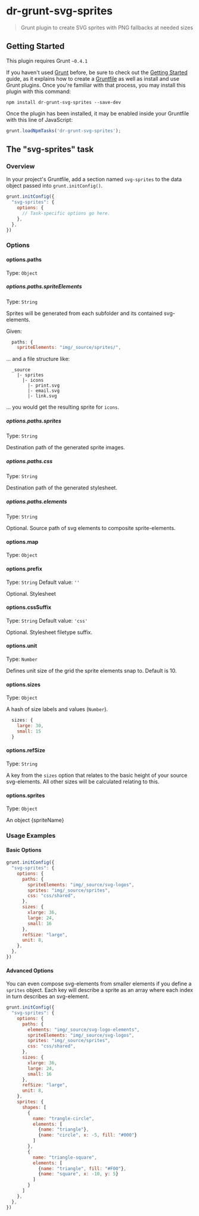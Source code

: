 # dr-grunt-svg-sprites

> Grunt plugin to create SVG sprites with PNG fallbacks at needed sizes

## Getting Started
This plugin requires Grunt `~0.4.1`

If you haven't used [Grunt](http://gruntjs.com/) before, be sure to check out the [Getting Started](http://gruntjs.com/getting-started) guide, as it explains how to create a [Gruntfile](http://gruntjs.com/sample-gruntfile) as well as install and use Grunt plugins. Once you're familiar with that process, you may install this plugin with this command:

```shell
npm install dr-grunt-svg-sprites --save-dev
```

Once the plugin has been installed, it may be enabled inside your Gruntfile with this line of JavaScript:

```js
grunt.loadNpmTasks('dr-grunt-svg-sprites');
```

## The "svg-sprites" task

### Overview
In your project's Gruntfile, add a section named `svg-sprites` to the data object passed into `grunt.initConfig()`.

```js
grunt.initConfig({
  "svg-sprites": {
    options: {
      // Task-specific options go here.
    },
  },
})
```

### Options


#### options.paths

Type: `Object`


##### options.paths.spriteElements
Type: `String`

Sprites will be generated from each subfolder and its contained svg-elements.

Given:

```javascript
  paths: {
    spriteElements: "img/_source/sprites/",
```

... and a file structure like:

```
  _source
    |- sprites
      |- icons
        |- print.svg
        |- email.svg
        |- link.svg
```

... you would get the resulting sprite for `icons`.

##### options.paths.sprites
Type: `String`

Destination path of the generated sprite images.

##### options.paths.css
Type: `String`

Destination path of the generated stylesheet.

##### options.paths.elements
Type: `String`

Optional. Source path of svg elements to composite sprite-elements.
      
#### options.map
Type: `Object`



#### options.prefix
Type: `String`
Default value: `''`

Optional. Stylesheet

#### options.cssSuffix
Type: `String`
Default value: `'css'`

Optional. Stylesheet filetype suffix. 

#### options.unit
Type: `Number`

Defines unit size of the grid the sprite elements snap to. Default is 10.

#### options.sizes
Type: `Object`

A hash of size labels and values (`Number`).

```javascript
  sizes: {
    large: 30,
    small: 15
  }
```

#### options.refSize
Type: `String`

A key from the `sizes` option that relates to the basic height of your source svg-elements. All other sizes will be calculated relating to this.

        
#### options.sprites
Type: `Object`

An object 
{spriteName}


### Usage Examples

#### Basic Options

```js
grunt.initConfig({
  "svg-sprites": {
    options: {
      paths: {
        spriteElements: "img/_source/svg-logos",
        sprites: "img/_source/sprites",
        css: "css/shared",
      },
      sizes: {
        xlarge: 36,
        large: 24,
        small: 16
      },
      refSize: "large",
      unit: 8,
    },
  },
})
```

#### Advanced Options

You can even compose svg-elements from smaller elements if you define a `sprites` object. Each key will describe a sprite as an array where each index in turn describes an svg-element.

```js
grunt.initConfig({
  "svg-sprites": {
    options: {
      paths: {
        elements: "img/_source/svg-logo-elements",
        spriteElements: "img/_source/svg-logos",
        sprites: "img/_source/sprites",
        css: "css/shared",
      },
      sizes: {
        xlarge: 36,
        large: 24,
        small: 16
      },
      refSize: "large",
      unit: 8,
    },
    sprites: {
      shapes: [
        {
          name: "trangle-circle",
          elements: [
            {name: "triangle"},
            {name: "circle", x: -5, fill: "#000"}
          ]
        },
        {
          name: "triangle-square",
          elements: [
            {name: "triangle", fill: "#F00"},
            {name: "square", x: -10, y: 5}
          ]
        }
      ]
    },
  },
})
```
